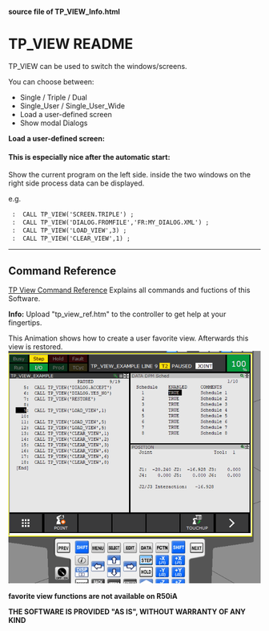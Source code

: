 **source file of TP_VIEW_Info.html**
# TP_VIEW README


TP_VIEW can be used to switch the windows/screens.

You can choose between:
- Single / Triple / Dual
- Single_User / Single_User_Wide
- Load a user-defined screen
- Show modal Dialogs


**Load a user-defined screen:**

#### This is especially nice after the automatic start:
Show the current program on the left side. inside the two windows on the right side process data can be displayed.





e.g.
```
 :  CALL TP_VIEW('SCREEN.TRIPLE') ;
 :  CALL TP_VIEW('DIALOG.FROMFILE','FR:MY_DIALOG.XML') ;
 :  CALL TP_VIEW('LOAD_VIEW',3) ;
 :  CALL TP_VIEW('CLEAR_VIEW',1) ;
```
---


## Command Reference

[TP View Command Reference](./tp_view_ref.md)
Explains all commands and fuctions of this Software.

**Info:** Upload "tp_view_ref.htm" to the controller to get help at your fingertips.



This Animation shows how to create a user favorite view. Afterwards this view is restored.
![user defined view](./assets/TP_VIEW_Example1.gif)

**favorite view functions are not available on R50iA** 


**THE SOFTWARE IS PROVIDED "AS IS", WITHOUT WARRANTY OF ANY KIND**

